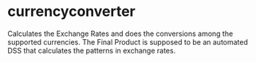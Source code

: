 # currencyconverter
Calculates the Exchange Rates and does the conversions among the supported currencies. The Final Product is supposed to be an automated DSS that calculates the patterns in exchange rates.
